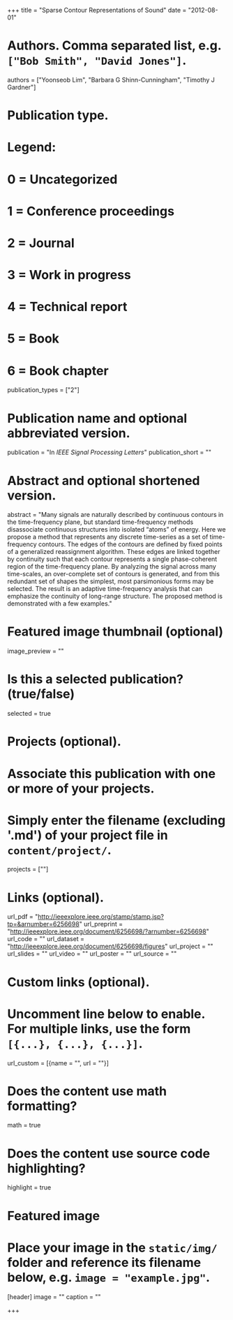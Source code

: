 +++
title = "Sparse Contour Representations of Sound"
date = "2012-08-01"

# Authors. Comma separated list, e.g. `["Bob Smith", "David Jones"]`.
authors = ["Yoonseob Lim", "Barbara G Shinn-Cunningham", "Timothy J Gardner"]

# Publication type.
# Legend:
# 0 = Uncategorized
# 1 = Conference proceedings
# 2 = Journal
# 3 = Work in progress
# 4 = Technical report
# 5 = Book
# 6 = Book chapter
publication_types = ["2"]

# Publication name and optional abbreviated version.
publication = "In *IEEE Signal Processing Letters*"
publication_short = ""

# Abstract and optional shortened version.
abstract = "Many signals are naturally described by continuous contours in the time-frequency plane, but standard time-frequency methods disassociate continuous structures into isolated “atoms” of energy. Here we propose a method that represents any discrete time-series as a set of time-frequency contours. The edges of the contours are defined by fixed points of a generalized reassignment algorithm. These edges are linked together by continuity such that each contour represents a single phase-coherent region of the time-frequency plane. By analyzing the signal across many time-scales, an over-complete set of contours is generated, and from this redundant set of shapes the simplest, most parsimonious forms may be selected. The result is an adaptive time-frequency analysis that can emphasize the continuity of long-range structure. The proposed method is demonstrated with a few examples."

# Featured image thumbnail (optional)
image_preview = ""

# Is this a selected publication? (true/false)
selected = true

# Projects (optional).
#   Associate this publication with one or more of your projects.
#   Simply enter the filename (excluding '.md') of your project file in `content/project/`.
projects = [""]

# Links (optional).
url_pdf = "http://ieeexplore.ieee.org/stamp/stamp.jsp?tp=&arnumber=6256698"
url_preprint = "http://ieeexplore.ieee.org/document/6256698/?arnumber=6256698"
url_code = ""
url_dataset = "http://ieeexplore.ieee.org/document/6256698/figures"
url_project = ""
url_slides = ""
url_video = ""
url_poster = ""
url_source = ""

# Custom links (optional).
#   Uncomment line below to enable. For multiple links, use the form `[{...}, {...}, {...}]`.
url_custom = [{name = "", url = ""}]

# Does the content use math formatting?
math = true

# Does the content use source code highlighting?
highlight = true

# Featured image
# Place your image in the `static/img/` folder and reference its filename below, e.g. `image = "example.jpg"`.
[header]
image = "" 
caption = ""

+++